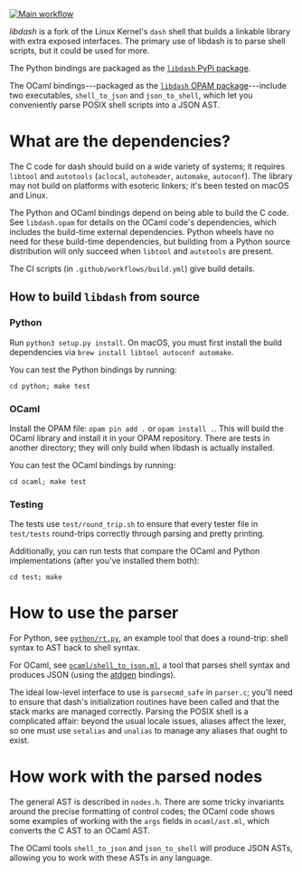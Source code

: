 [![Main workflow](https://github.com/mgree/libdash/actions/workflows/build.yml/badge.svg)](https://github.com/mgree/libdash/actions/workflows/build.yml)

*libdash* is a fork of the Linux Kernel's `dash` shell that builds a linkable library with extra exposed interfaces. The primary use of libdash is to parse shell scripts, but it could be used for more.

The Python bindings are packaged as the [`libdash` PyPi package](https://pypi.org/project/libdash/).

The OCaml bindings---packaged as the [`libdash` OPAM package](https://opam.ocaml.org/packages/libdash/)---include two executables, `shell_to_json` and `json_to_shell`, which let you conveniently parse POSIX shell scripts into a JSON AST.

# What are the dependencies?

The C code for dash should build on a wide variety of systems; it requires `libtool` and `autotools` (`aclocal`, `autoheader`, `automake`, `autoconf`). The library may not build on platforms with esoteric linkers; it's been tested on macOS and Linux.

The Python and OCaml bindings depend on being able to build the C code. See `libdash.opam` for details on the OCaml code's dependencies, which includes the build-time external dependencies. Python wheels have no need for these build-time dependencies, but building from a Python source distribution will only succeed when `libtool` and `autotools` are present.

The CI scripts (in `.github/workflows/build.yml`) give build details.

## How to build `libdash` from source

### Python

Run `python3 setup.py install`. On macOS, you must first install the build dependencies via `brew install libtool autoconf automake`.

You can test the Python bindings by running:

```
cd python; make test
```

### OCaml

Install the OPAM file: `opam pin add .` or `opam install .`. This will build the OCaml library and install it in your OPAM repository. There are tests in another directory; they will only build when libdash is actually installed.

You can test the OCaml bindings by running:

```
cd ocaml; make test
```

### Testing

The tests use `test/round_trip.sh` to ensure that every tester file in `test/tests` round-trips correctly through parsing and pretty printing.

Additionally, you can run tests that compare the OCaml and Python implementations (after you've installed them both):

```
cd test; make
```

# How to use the parser

For Python, see [`python/rt.py`](https://github.com/mgree/libdash/blob/master/python/rt.py), an example tool that does a round-trip: shell syntax to AST back to shell syntax.

For OCaml, see [`ocaml/shell_to_json.ml`](https://github.com/mgree/libdash/blob/master/ocaml/shell_to_json.ml), a tool that parses shell syntax and produces JSON (using the [atdgen](https://opam.ocaml.org/packages/atdgen/) bindings).

The ideal low-level interface to use is `parsecmd_safe` in `parser.c`; you'll need to ensure that dash's initialization routines have been called and that the stack marks are managed correctly. Parsing the POSIX shell is a complicated affair: beyond the usual locale issues, aliases affect the lexer, so one must use `setalias` and `unalias` to manage any aliases that ought to exist.

# How work with the parsed nodes

The general AST is described in `nodes.h`. There are some tricky invariants around the precise formatting of control codes; the OCaml code shows some examples of working with the `args` fields in `ocaml/ast.ml`, which converts the C AST to an OCaml AST.

The OCaml tools `shell_to_json` and `json_to_shell` will produce JSON ASTs, allowing you to work with these ASTs in any language.
